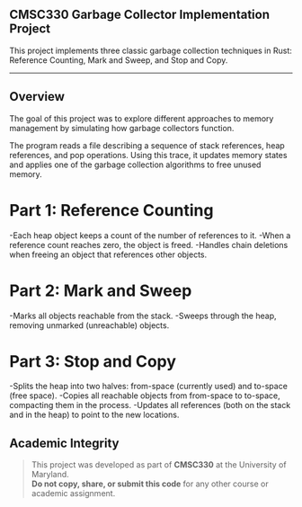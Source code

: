 ## CMSC330 Garbage Collector Implementation Project

This project implements three classic garbage collection techniques in Rust: Reference Counting, Mark and Sweep, and Stop and Copy.


---

## Overview

The goal of this project was to explore different approaches to memory management by simulating how garbage collectors function.

The program reads a file describing a sequence of stack references, heap references, and pop operations.
Using this trace, it updates memory states and applies one of the garbage collection algorithms to free unused memory.



# Part 1: Reference Counting

-Each heap object keeps a count of the number of references to it.
-When a reference count reaches zero, the object is freed.
-Handles chain deletions when freeing an object that references other objects.

# Part 2: Mark and Sweep

-Marks all objects reachable from the stack.
-Sweeps through the heap, removing unmarked (unreachable) objects.

# Part 3: Stop and Copy

-Splits the heap into two halves: from-space (currently used) and to-space (free space).
-Copies all reachable objects from from-space to to-space, compacting them in the process.
-Updates all references (both on the stack and in the heap) to point to the new locations.


## Academic Integrity

> This project was developed as part of **CMSC330** at the University of Maryland.  
> **Do not copy, share, or submit this code** for any other course or academic assignment.


